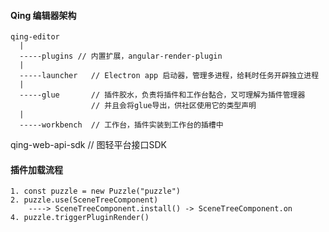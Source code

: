 #### Qing 编辑器架构

```
qing-editor
  |
  -----plugins // 内置扩展，angular-render-plugin
  |
  -----launcher   // Electron app 启动器，管理多进程，给耗时任务开辟独立进程
  |
  -----glue       // 插件胶水，负责将插件和工作台黏合，又可理解为插件管理器
                  // 并且会将glue导出，供社区使用它的类型声明
  |
  -----workbench  // 工作台，插件实装到工作台的插槽中

```
  
qing-web-api-sdk // 图轻平台接口SDK


#### 插件加载流程

```
1. const puzzle = new Puzzle("puzzle")
2. puzzle.use(SceneTreeComponent)
    ----> SceneTreeComponent.install() -> SceneTreeComponent.on
4. puzzle.triggerPluginRender()

```
